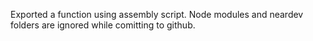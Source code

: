 Exported a function using assembly script. Node modules and neardev folders are ignored while comitting to github.